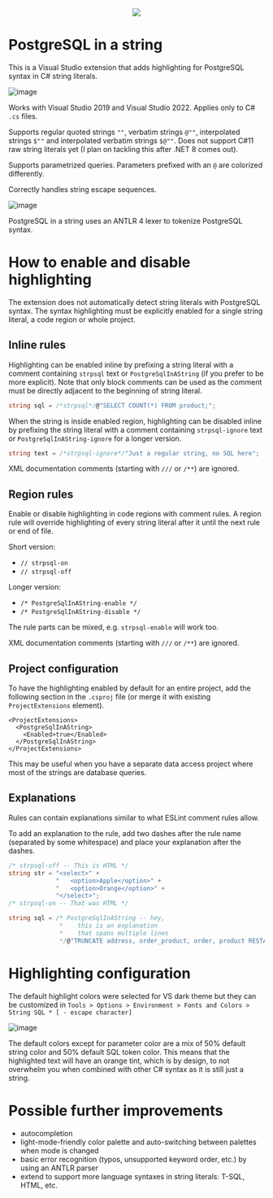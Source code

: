 <p align="center">
  <img src="https://github.com/JakubJanowski/PostgreSqlInAString/assets/19607303/7f494f51-7f97-4812-8d9c-9156a0a4d2c9" />
</p>

# PostgreSQL in a string


This is a Visual Studio extension that adds highlighting for PostgreSQL syntax in C# string literals.

![image](https://github.com/JakubJanowski/PostgreSqlInAString/assets/19607303/195f854e-2113-4e05-9049-bc36689a4a58)


Works with Visual Studio 2019 and Visual Studio 2022. Applies only to C# `.cs` files.

Supports regular quoted strings `""`, verbatim strings `@""`, interpolated strings `$""` and interpolated verbatim strings `$@""`. Does not support C#11 raw string literals yet (I plan on tackling this after .NET 8 comes out).

Supports parametrized queries. Parameters prefixed with an `@` are colorized differently.

Correctly handles string escape sequences.

![image](https://github.com/JakubJanowski/PostgreSqlInAString/assets/19607303/c45c4a22-dc18-451f-8dde-44cadede9c80)


PostgreSQL in a string uses an ANTLR 4 lexer to tokenize PostgreSQL syntax.


# How to enable and disable highlighting

The extension does not automatically detect string literals with PostgreSQL syntax. The syntax highlighting must be explicitly enabled for a single string literal, a code region or whole project.

## Inline rules

Highlighting can be enabled inline by prefixing a string literal with a comment containing `strpsql` text or `PostgreSqlInAString` (if you prefer to be more explicit). Note that only block comments can be used as the comment must be directly adjacent to the beginning of string literal.
```C#
string sql = /*strpsql*/@"SELECT COUNT(*) FROM product;";
```
When the string is inside enabled region, highlighting can be disabled inline by prefixing the string literal with a comment containing `strpsql-ignore` text or `PostgreSqlInAString-ignore` for a longer version.
```C#
string text = /*strpsql-ignore*/"Just a regular string, no SQL here";
```

XML documentation comments (starting with `///` or `/**`) are ignored.

## Region rules

Enable or disable highlighting in code regions with comment rules. A region rule will override highlighting of every string literal after it until the next rule or end of file.

Short version:
- `// strpsql-on `
- `// strpsql-off `

Longer version:
- `/* PostgreSqlInAString-enable */`
- `/* PostgreSqlInAString-disable */`

The rule parts can be mixed, e.g. `strpsql-enable` will work too.

XML documentation comments (starting with `///` or `/**`) are ignored.

## Project configuration

To have the highlighting enabled by default for an entire project, add the following section in the `.csproj` file (or merge it with existing `ProjectExtensions` element).
```
<ProjectExtensions>
  <PostgreSqlInAString>
    <Enabled>true</Enabled>
  </PostgreSqlInAString>
</ProjectExtensions>
```

This may be useful when you have a separate data access project where most of the strings are database queries.

## Explanations

Rules can contain explanations similar to what ESLint comment rules allow.

To add an explanation to the rule, add two dashes after the rule name (separated by some whitespace) and place your explanation after the dashes.

``` C#
/* strpsql-off -- This is HTML */
string str = "<select>" +
             "   <option>Apple</option>" +
             "   <option>Orange</option>" +
             "</select>";
/* strpsql-on -- That was HTML */
```

```C#
string sql = /* PostgreSqlInAString -- hey, 
              *    this is an explanation
              *    that spans multiple lines
              */@"TRUNCATE address, order_product, order, product RESTART IDENTITY;";
```


# Highlighting configuration

The default highlight colors were selected for VS dark theme but they can be customized in `Tools > Options > Environment > Fonts and Colors > String SQL * [ - escape character]`

![image](https://github.com/JakubJanowski/PostgreSqlInAString/assets/19607303/7b5ed2e4-240e-4348-afb8-8b3ed53e0631)

The default colors except for parameter color are a mix of 50% default string color and 50% default SQL token color. This means that the highlighted text will have an orange tint, which is by design, to not overwhelm you when combined with other C# syntax as it is still just a string.


# Possible further improvements
- autocompletion
- light-mode-friendly color palette and auto-switching between palettes when mode is changed
- basic error recognition (typos, unsupported keyword order, etc.) by using an ANTLR parser
- extend to support more language syntaxes in string literals: T-SQL, HTML, etc.

